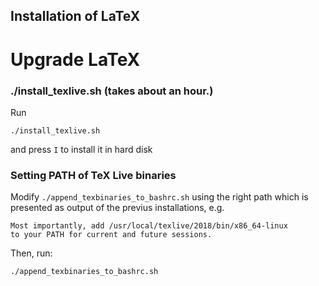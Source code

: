 Installation of LaTeX
---

# Upgrade LaTeX

### ./install_texlive.sh (takes about an hour.)
Run
```
./install_texlive.sh
```
and press `I` to install it in hard disk


### Setting PATH of TeX Live binaries

Modify `./append_texbinaries_to_bashrc.sh` using the right path
which is presented as output of the previus installations, e.g.
```
Most importantly, add /usr/local/texlive/2018/bin/x86_64-linux
to your PATH for current and future sessions.
```
Then, run:
```
./append_texbinaries_to_bashrc.sh
```



